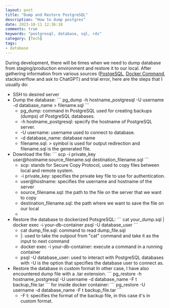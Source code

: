 ```yaml
---
layout: post
title: "Dump and Restore PostgreSQL"
description: "How to dump postgres"
date: 2023-10-11 12:36:18
comments: true
keywords: "postgresql, database, sql, rds"
category: [Tech]
tags:
- database
---
```


During development, there will be times when we need to dump database from staging/production environment and restore it to our local. After gathering information from various sources (<a href="https://www.postgresql.org/docs/" target="_top">PostgeSQL</a>, <a href="https://docs.docker.com/engine/reference/commandline/exec/" target="_top">Docker Command</a>, stackoverflow and ask to ChatGPT) and trial error, here are the steps that I usually do:

<ul>
  <li>SSH to desired server</li>
  <li>Dump the database:
```
pg_dump -h hostname_postgresql -U username -d database_name > filename.sql
```
    <ul>
      <li>pg_dump: command in PostgreSQL used for creating backups (dumps) of PostgreSQL databases.</li>
      <li>-h hostname_postgresql: specify the hostname of PostgreSQL server.</li>
      <li>-U username: username used to connect to database.</li>
      <li>-d database_name: database name</li>
      <li> filename.sql: > symbol is used for output redirection and filename.sql is the generated file. </li>
    </ul>
    </li>
    <li>Download the file:
```
scp -i private_key user@hostname:source_filename.sql destination_filename.sql
```
    <ul>
      <li>scp: stands for Secure Copy Protocol, used to copy files between local and remote system.</li>
      <li>-i private_key: specifies the private key file to use for authentication.</li>
      <li>user@hostname: specifies the username and hostname of the server</li>
      <li>source_filename.sql: the path to the file on the server that we want to copy</li>
      <li>destination_filename.sql: the path where we want to save the file on our local <li>
    </ul>
    </li>
  <li>Restore the database to dockerized PotsgreSQL:
```
cat your_dump.sql | docker exec -i your-db-container psql -U database_user
```
    <ul>
      <li>cat dump_file.sql: command to read dump_file.sql</li>
      <li>|: used to take the outpout from "cat" command and take it as the input to next command</li>
      <li>docker exec -i your-db-container: execute a command in a running container </li>
      <li>psql -U database_user: used to interact with PostgreSQL databases with -U is the option that specifies the database user to connect as.</li>
    </ul>
  </li>
  <li>Restore the database in custom format
    In other case, I have also encountered dump file with a .tar extension.
```
pg_restore -h hostname_postgresql -U username -d database_name -F t backup_file.tar
```
    for inside docker container:
```
pg_restore -U username -d database_name -F t backup_file.tar
```
    <ul>
      <li>-F t: specifies the format of the backup file, in this case it's in custom format.</li>
    </ul>
  </li>
</ul>



